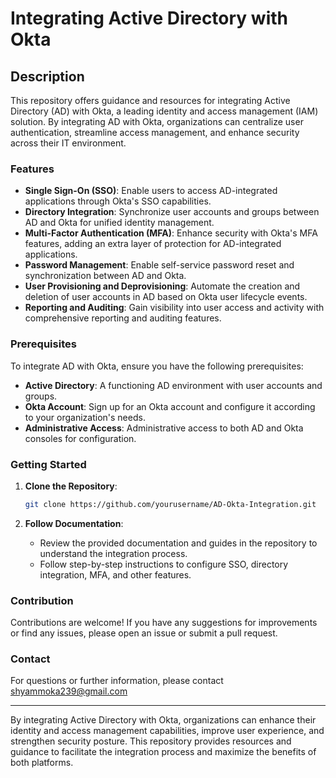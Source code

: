 # Integrating Active Directory with Okta

## Description

This repository offers guidance and resources for integrating Active Directory (AD) with Okta, a leading identity and access management (IAM) solution. By integrating AD with Okta, organizations can centralize user authentication, streamline access management, and enhance security across their IT environment.

### Features

- **Single Sign-On (SSO)**: Enable users to access AD-integrated applications through Okta's SSO capabilities.
- **Directory Integration**: Synchronize user accounts and groups between AD and Okta for unified identity management.
- **Multi-Factor Authentication (MFA)**: Enhance security with Okta's MFA features, adding an extra layer of protection for AD-integrated applications.
- **Password Management**: Enable self-service password reset and synchronization between AD and Okta.
- **User Provisioning and Deprovisioning**: Automate the creation and deletion of user accounts in AD based on Okta user lifecycle events.
- **Reporting and Auditing**: Gain visibility into user access and activity with comprehensive reporting and auditing features.

### Prerequisites

To integrate AD with Okta, ensure you have the following prerequisites:

- **Active Directory**: A functioning AD environment with user accounts and groups.
- **Okta Account**: Sign up for an Okta account and configure it according to your organization's needs.
- **Administrative Access**: Administrative access to both AD and Okta consoles for configuration.

### Getting Started

1. **Clone the Repository**:
   ```sh
   git clone https://github.com/yourusername/AD-Okta-Integration.git
   ```

2. **Follow Documentation**:
   - Review the provided documentation and guides in the repository to understand the integration process.
   - Follow step-by-step instructions to configure SSO, directory integration, MFA, and other features.

### Contribution

Contributions are welcome! If you have any suggestions for improvements or find any issues, please open an issue or submit a pull request.

### Contact

For questions or further information, please contact shyammoka239@gmail.com

---

By integrating Active Directory with Okta, organizations can enhance their identity and access management capabilities, improve user experience, and strengthen security posture. This repository provides resources and guidance to facilitate the integration process and maximize the benefits of both platforms.
